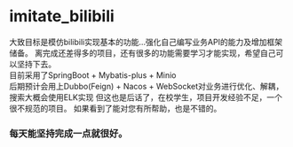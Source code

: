# imitate_bilibili
大致目标是模仿bilibili实现基本的功能...强化自己编写业务API的能力及增加框架储备。
离完成还差得多的项目，还有很多的功能需要学习才能实现，希望自己可以坚持下去。<br>
目前采用了SpringBoot + Mybatis-plus + Minio<br>
后期预计会用上Dubbo(Feign) + Nacos + WebSocket对业务进行优化、解耦，搜索大概会使用ELK实现
但这也是后话了，在校学生，项目开发经验不足，一个很不规范的项目。
如果看到了能对您有所帮助，也是不错的。
### 每天能坚持完成一点就很好。
